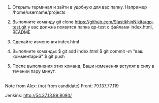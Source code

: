 1. Открыть терминал и зайти в удобную для вас папку. Например /home/username/projects
2. Выполните команду git clone https://github.com/SlastikhinNikita/qp-test.git
у вас должна появится папка qp-test с файлами index.html, README
3. Сделайте изменения index.html
4. Выполните команды:
$ git add index.html
$ git commit -m "ваш комментарий"
$ git push

5. После выполнения этих команд, Ваши изменения вступят в силу в течении пару минут.

<br>
Note from Alex: (not from candidate)
Front: 
79.137.77.119

Jenkins:
http://54.37.13.89:8080/

